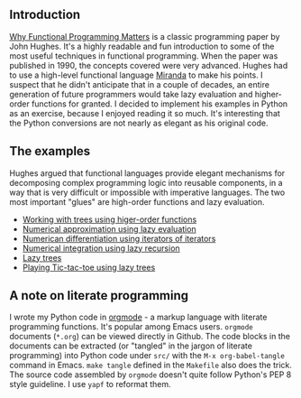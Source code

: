 ## Introduction

[Why Functional Programming Matters](https://www.cs.kent.ac.uk/people/staff/dat/miranda/whyfp90.pdf) is a classic programming paper by John Hughes. It's a highly readable and fun introduction to some of the most useful techniques in functional programming. When the paper was published in 1990, the concepts covered were very advanced. Hughes had to use a high-level functional language [Miranda](https://en.wikipedia.org/wiki/Miranda_(programming_language)) to make his points. I suspect that he didn't anticipate that in a couple of decades, an entire generation of future programmers would take lazy evaluation and higher-order functions for granted. I decided to implement his examples in Python as an exercise, because I enjoyed reading it so much. It's interesting that the Python conversions are not nearly as elegant as his original code.

## The examples

Hughes argued that functional languages provide elegant mechanisms for decomposing complex programming logic into reusable components, in a way that is very difficult or impossible with imperative languages. The two most important "glues" are high-order functions and lazy evaluation.

- [Working with trees using higer-order functions](org/foldtree.org)
- [Numerical approximation using lazy evaluation](org/newton.org)
- [Numerican differentiation using iterators of iterators](org/diff.org)
- [Numerical integration using lazy recursion](org/integration.org)
- [Lazy trees](org/lazy_tree.org)
- [Playing Tic-tac-toe using lazy trees](org/tic_tac_toe.org)

## A note on literate programming

I wrote my Python code in [orgmode](https://orgmode.org) - a markup language with literate programming functions. It's popular among Emacs users. `orgmode` documents (`*.org`) can be viewed directly in Github. The code blocks in the documents can be extracted (or "tangled" in the jargon of literate programming) into Python code under `src/` with the `M-x org-babel-tangle` command in Emacs. `make tangle` defined in the `Makefile` also does the trick. The source code assembled by `orgmode` doesn't quite follow Python's PEP 8 style guideline. I use `yapf` to reformat them.

